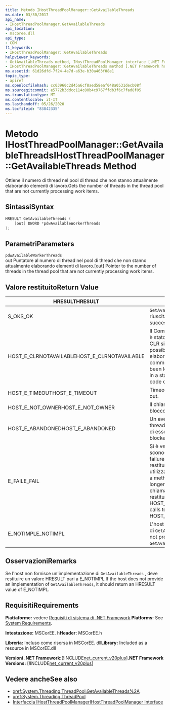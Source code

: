```yaml
---
title: Metodo IHostThreadPoolManager::GetAvailableThreads
ms.date: 03/30/2017
api_name:
- IHostThreadPoolManager.GetAvailableThreads
api_location:
- mscoree.dll
api_type:
- COM
f1_keywords:
- IHostThreadPoolManager::GetAvailableThreads
helpviewer_keywords:
- GetAvailableThreads method, IHostThreadPoolManager interface [.NET Framework hosting]
- IHostThreadPoolManager::GetAvailableThreads method [.NET Framework hosting]
ms.assetid: 61d26dfd-7f24-4e7d-a63e-b30a463f08e1
topic_type:
- apiref
ms.openlocfilehash: cc03960c2d45a6cf8aed58eaf048a0531decb08f
ms.sourcegitcommit: e5772b3ddcc114c80b4c9767ffdb3f6c7fad8f05
ms.translationtype: MT
ms.contentlocale: it-IT
ms.lasthandoff: 05/26/2020
ms.locfileid: "83842335"
---
```

# <a name="ihostthreadpoolmanagergetavailablethreads-method"></a><span data-ttu-id="f8b0e-102">Metodo IHostThreadPoolManager::GetAvailableThreads</span><span class="sxs-lookup"><span data-stu-id="f8b0e-102">IHostThreadPoolManager::GetAvailableThreads Method</span></span>
<span data-ttu-id="f8b0e-103">Ottiene il numero di thread nel pool di thread che non stanno attualmente elaborando elementi di lavoro.</span><span class="sxs-lookup"><span data-stu-id="f8b0e-103">Gets the number of threads in the thread pool that are not currently processing work items.</span></span>  
  
## <a name="syntax"></a><span data-ttu-id="f8b0e-104">Sintassi</span><span class="sxs-lookup"><span data-stu-id="f8b0e-104">Syntax</span></span>  
  
```cpp  
HRESULT GetAvailableThreads (  
    [out] DWORD *pdwAvailableWorkerThreads  
);  
```  
  
## <a name="parameters"></a><span data-ttu-id="f8b0e-105">Parametri</span><span class="sxs-lookup"><span data-stu-id="f8b0e-105">Parameters</span></span>  
 `pdwAvailableWorkerThreads`  
 <span data-ttu-id="f8b0e-106">out Puntatore al numero di thread nel pool di thread che non stanno attualmente elaborando elementi di lavoro.</span><span class="sxs-lookup"><span data-stu-id="f8b0e-106">[out] Pointer to the number of threads in the thread pool that are not currently processing work items.</span></span>  
  
## <a name="return-value"></a><span data-ttu-id="f8b0e-107">Valore restituito</span><span class="sxs-lookup"><span data-stu-id="f8b0e-107">Return Value</span></span>  
  
|<span data-ttu-id="f8b0e-108">HRESULT</span><span class="sxs-lookup"><span data-stu-id="f8b0e-108">HRESULT</span></span>|<span data-ttu-id="f8b0e-109">Description</span><span class="sxs-lookup"><span data-stu-id="f8b0e-109">Description</span></span>|  
|-------------|-----------------|  
|<span data-ttu-id="f8b0e-110">S_OK</span><span class="sxs-lookup"><span data-stu-id="f8b0e-110">S_OK</span></span>|<span data-ttu-id="f8b0e-111">`GetAvailableThreads`la restituzione è riuscita.</span><span class="sxs-lookup"><span data-stu-id="f8b0e-111">`GetAvailableThreads` returned successfully.</span></span>|  
|<span data-ttu-id="f8b0e-112">HOST_E_CLRNOTAVAILABLE</span><span class="sxs-lookup"><span data-stu-id="f8b0e-112">HOST_E_CLRNOTAVAILABLE</span></span>|<span data-ttu-id="f8b0e-113">Il Common Language Runtime (CLR) non è stato caricato in un processo oppure CLR si trova in uno stato in cui non è possibile eseguire codice gestito o elaborare la chiamata correttamente.</span><span class="sxs-lookup"><span data-stu-id="f8b0e-113">The common language runtime (CLR) has not been loaded into a process, or the CLR is in a state in which it cannot run managed code or process the call successfully.</span></span>|  
|<span data-ttu-id="f8b0e-114">HOST_E_TIMEOUT</span><span class="sxs-lookup"><span data-stu-id="f8b0e-114">HOST_E_TIMEOUT</span></span>|<span data-ttu-id="f8b0e-115">Timeout della chiamata.</span><span class="sxs-lookup"><span data-stu-id="f8b0e-115">The call timed out.</span></span>|  
|<span data-ttu-id="f8b0e-116">HOST_E_NOT_OWNER</span><span class="sxs-lookup"><span data-stu-id="f8b0e-116">HOST_E_NOT_OWNER</span></span>|<span data-ttu-id="f8b0e-117">Il chiamante non è il proprietario del blocco.</span><span class="sxs-lookup"><span data-stu-id="f8b0e-117">The caller does not own the lock.</span></span>|  
|<span data-ttu-id="f8b0e-118">HOST_E_ABANDONED</span><span class="sxs-lookup"><span data-stu-id="f8b0e-118">HOST_E_ABANDONED</span></span>|<span data-ttu-id="f8b0e-119">Un evento è stato annullato mentre un thread bloccato o Fiber era in attesa su di esso.</span><span class="sxs-lookup"><span data-stu-id="f8b0e-119">An event was canceled while a blocked thread or fiber was waiting on it.</span></span>|  
|<span data-ttu-id="f8b0e-120">E_FAIL</span><span class="sxs-lookup"><span data-stu-id="f8b0e-120">E_FAIL</span></span>|<span data-ttu-id="f8b0e-121">Si è verificato un errore irreversibile sconosciuto.</span><span class="sxs-lookup"><span data-stu-id="f8b0e-121">An unknown catastrophic failure occurred.</span></span> <span data-ttu-id="f8b0e-122">Quando un metodo restituisce E_FAIL, CLR non è più utilizzabile all'interno del processo.</span><span class="sxs-lookup"><span data-stu-id="f8b0e-122">When a method returns E_FAIL, the CLR is no longer usable within the process.</span></span> <span data-ttu-id="f8b0e-123">Le chiamate successive ai metodi di hosting restituiscono HOST_E_CLRNOTAVAILABLE.</span><span class="sxs-lookup"><span data-stu-id="f8b0e-123">Subsequent calls to hosting methods return HOST_E_CLRNOTAVAILABLE.</span></span>|  
|<span data-ttu-id="f8b0e-124">E_NOTIMPL</span><span class="sxs-lookup"><span data-stu-id="f8b0e-124">E_NOTIMPL</span></span>|<span data-ttu-id="f8b0e-125">L'host non fornisce un'implementazione di `GetAvailableThreads` .</span><span class="sxs-lookup"><span data-stu-id="f8b0e-125">The host does not provide an implementation of `GetAvailableThreads`.</span></span>|  
  
## <a name="remarks"></a><span data-ttu-id="f8b0e-126">Osservazioni</span><span class="sxs-lookup"><span data-stu-id="f8b0e-126">Remarks</span></span>  
 <span data-ttu-id="f8b0e-127">Se l'host non fornisce un'implementazione di `GetAvailableThreads` , deve restituire un valore HRESULT pari a E_NOTIMPL.</span><span class="sxs-lookup"><span data-stu-id="f8b0e-127">If the host does not provide an implementation of `GetAvailableThreads`, it should return an HRESULT value of E_NOTIMPL.</span></span>  
  
## <a name="requirements"></a><span data-ttu-id="f8b0e-128">Requisiti</span><span class="sxs-lookup"><span data-stu-id="f8b0e-128">Requirements</span></span>  
 <span data-ttu-id="f8b0e-129">**Piattaforme:** vedere [Requisiti di sistema di .NET Framework](../../get-started/system-requirements.md).</span><span class="sxs-lookup"><span data-stu-id="f8b0e-129">**Platforms:** See [System Requirements](../../get-started/system-requirements.md).</span></span>  
  
 <span data-ttu-id="f8b0e-130">**Intestazione:** MSCorEE. h</span><span class="sxs-lookup"><span data-stu-id="f8b0e-130">**Header:** MSCorEE.h</span></span>  
  
 <span data-ttu-id="f8b0e-131">**Libreria:** Incluso come risorsa in MSCorEE. dll</span><span class="sxs-lookup"><span data-stu-id="f8b0e-131">**Library:** Included as a resource in MSCorEE.dll</span></span>  
  
 <span data-ttu-id="f8b0e-132">**Versioni .NET Framework:**[!INCLUDE[net_current_v20plus](../../../../includes/net-current-v20plus-md.md)]</span><span class="sxs-lookup"><span data-stu-id="f8b0e-132">**.NET Framework Versions:** [!INCLUDE[net_current_v20plus](../../../../includes/net-current-v20plus-md.md)]</span></span>  
  
## <a name="see-also"></a><span data-ttu-id="f8b0e-133">Vedere anche</span><span class="sxs-lookup"><span data-stu-id="f8b0e-133">See also</span></span>

- <xref:System.Threading.ThreadPool.GetAvailableThreads%2A>
- <xref:System.Threading.ThreadPool>
- [<span data-ttu-id="f8b0e-134">Interfaccia IHostThreadPoolManager</span><span class="sxs-lookup"><span data-stu-id="f8b0e-134">IHostThreadPoolManager Interface</span></span>](ihostthreadpoolmanager-interface.md)

